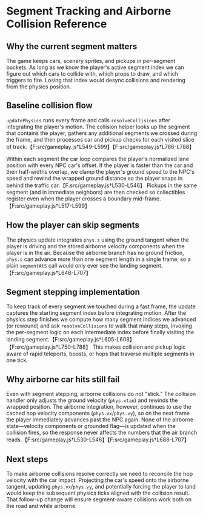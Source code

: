 # Segment Tracking and Airborne Collision Reference

## Why the current segment matters
The game keeps cars, scenery sprites, and pickups in per-segment buckets. As long as we know the player's active segment index we can figure out which cars to collide with, which props to draw, and which triggers to fire. Losing that index would desync collisions and rendering from the physics position.

## Baseline collision flow
`updatePhysics` runs every frame and calls `resolveCollisions` after integrating the player's motion. The collision helper looks up the segment that contains the player, gathers any additional segments we crossed during the frame, and then processes car and pickup checks for each visited slice of track.【F:src/gameplay.js†L549-L599】【F:src/gameplay.js†L786-L788】

Within each segment the car loop compares the player's normalized lane position with every NPC car's offset. If the player is faster than the car and their half-widths overlap, we clamp the player's ground speed to the NPC's speed and rewind the wrapped ground distance so the player snaps in behind the traffic car.【F:src/gameplay.js†L530-L546】 Pickups in the same segment (and in immediate neighbors) are then checked so collectibles register even when the player crosses a boundary mid-frame.【F:src/gameplay.js†L517-L599】

## How the player can skip segments
The physics update integrates `phys.s` using the ground tangent when the player is driving and the stored airborne velocity components when the player is in the air. Because the airborne branch has no ground friction, `phys.s` can advance more than one segment length in a single frame, so a plain `segmentAtS` call would only ever see the landing segment.【F:src/gameplay.js†L646-L707】

## Segment stepping implementation
To keep track of every segment we touched during a fast frame, the update captures the starting segment index before integrating motion. After the physics step finishes we compute how many segment indices we advanced (or rewound) and ask `resolveCollisions` to walk that many steps, invoking the per-segment logic on each intermediate index before finally visiting the landing segment.【F:src/gameplay.js†L605-L608】【F:src/gameplay.js†L750-L788】 This makes collision and pickup logic aware of rapid teleports, boosts, or hops that traverse multiple segments in one tick.

## Why airborne car hits still fail
Even with segment stepping, airborne collisions do not "stick." The collision handler only adjusts the ground velocity (`phys.vtan`) and rewinds the wrapped position. The airborne integration, however, continues to use the cached hop velocity components (`phys.vx`/`phys.vy`), so on the next frame the player immediately advances past the NPC again. None of the airborne state—velocity components or grounded flag—is updated when the collision fires, so the response never affects the numbers that the air branch reads.【F:src/gameplay.js†L530-L546】【F:src/gameplay.js†L688-L707】

## Next steps
To make airborne collisions resolve correctly we need to reconcile the hop velocity with the car impact. Projecting the car's speed onto the airborne tangent, updating `phys.vx`/`phys.vy`, and potentially forcing the player to land would keep the subsequent physics ticks aligned with the collision result. That follow-up change will ensure segment-aware collisions work both on the road and while airborne.
